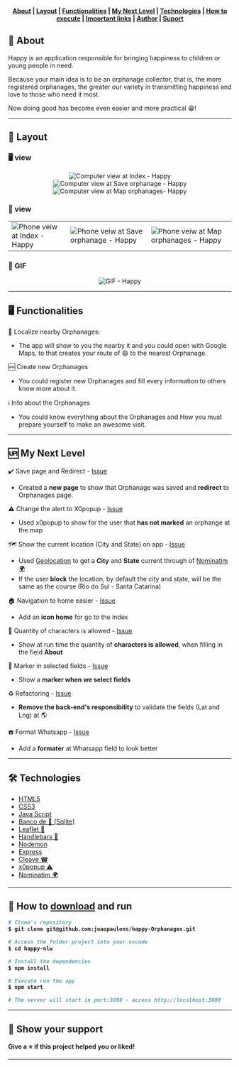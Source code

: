 
<strong>
  <p align="center">
    <a href="#-about">About</a> |
    <a href="#-layout">Layout</a> |
    <a href="#-functionalities">Functionalities</a> |
    <a href="#-my-next-level">My Next Level</a> | 
    <a href="#-technologies">Technologies</a> |
    <a href="#-how-to-download-and-run">How to execute</a> | 
    <a href="#-important-links">Important links</a> | 
    <a href="#-author">Author</a> | 
    <a href="#-show-your-support">Suport</a>
  </p>
</strong>

## 💁 About
Happy is an application responsible for bringing happiness to children or young people in need.

Because your main idea is to be an orphanage collector, that is, the more registered orphanages, the greater our variety in transmitting happiness and love to those who need it most.

Now doing good has become even easier and more practical 😁!

---

## 🎨 Layout

### 🖥 view

<p align="center">
  <img src="./public/layout/computer_index.png" alt="Computer view at Index - Happy"/>
  <img src="./public/layout/computer_save.png" alt="Computer view at Save orphanage - Happy"/>
  <img src="./public/layout/map_orphanages.png" alt="Computer view at Map orphanages- Happy"/>
</p>

### 📱 view

<center>
<table>
  <tr>
      <td><img align="center" src="./public/layout/phone_index.png" alt="Phone veiw at Index - Happy"/></td>
      <td><img align="center" src="./public/layout/phone_save.png" alt="Phone veiw at Save orphanage - Happy"/></td>
      <td><img align="center" src="./public/layout/orphanage.png" alt="Phone veiw at Map orphanages - Happy"/></td>
  </tr>  
</table>
</center>

### 👀 GIF

<p align="center">
  <img src="./public/layout/my_apresentation_app.gif" alt="GIF - Happy"/>
</p>

---

## 🖥 Functionalities

:round_pushpin: Localize nearby Orphanages:
- The app will show to you the nearby it and you could open with Google Maps, to that creates your route of :smile: to the nearest Orphanage.

:new: Create new Orphanages
- You could register new Orphanages and fill every information to others know more about it.

:information_source: Info about the Orphanages
- You could know everything about the Orphanages and How you must prepare yourself to make an awesome visit.

---

## 🆙 My Next Level

:heavy_check_mark: Save page and Redirect - [Issue](https://github.com/edward-mn/happy-nlw/issues/15)
- Created a **new page** to show that Orphanage was saved and **redirect** to Orphanages page.

⚠ Change the alert to X0popup - [Issue](https://github.com/edward-mn/happy-nlw/issues/12)
- Used x0popup to show for the user that **has not marked** an orphange at the map

🗺 Show the current location (City and State) on app - [Issue](https://github.com/edward-mn/happy-nlw/issues/11)
- Used [Geolocation](https://developers.google.com/maps/documentation/javascript/examples/map-geolocation) to get a **City** and **State** current through of [Nominatim 🌍](https://github.com/osm-search/Nominatim)
- If the user **block** the location, by default the city and state, will be the same as the course (Rio do Sul - Santa Catarina)

🏠 Navigation to home easier - [Issue](https://github.com/edward-mn/happy-nlw/issues/9)
- Add an **icon home** for go to the index

👀 Quantity of characters is allowed - [Issue](https://github.com/edward-mn/happy-nlw/issues/7)
- Show at run time the quantity of **characters is allowed**, when filling in the field **About**

📌 Marker in selected fields - [Issue](https://github.com/edward-mn/happy-nlw/issues/3)
- Show a **marker when we select fields**

♻ Refactoring - [Issue](https://github.com/edward-mn/happy-nlw/issues/2)
- **Remove the back-end's responsibility** to validate the fields (Lat and Lng) at 🌎

☎️ Format Whatsapp - [Issue](https://github.com/edward-mn/happy-nlw/issues/1)
- Add a **formater** at Whatsapp field to look better

---

## 🛠 Technologies 
- [HTML5](https://pt.wikipedia.org/wiki/HTML5)
- [CSS3](https://pt.wikipedia.org/wiki/CSS3)
- [Java Script](https://www.javascript.com/)
- [Banco de 🎲 (Sqlite)](https://www.sqlite.org/index.html)
- [Leaflet 🍃](https://leafletjs.com/)
- [Handlebars 🧔](https://github.com/handlebars-lang/handlebars.js)
- [Nodemon](https://github.com/remy/nodemon)
- [Express](https://github.com/expressjs/express)
- [Cleave ☎](https://github.com/nosir/cleave.js)
- [x0popup ⚠](https://github.com/gao-sun/x0popup)
- [Nominatim 🌍](https://github.com/osm-search/Nominatim)

---

## 👷 How to [download](https://github.com/edward-mn/happy-nlw/archive/master.zip) and <b>run<b>
```bash
# Clone's repository
$ git clone git@github.com:joaopaulons/happy-Orphanages.git

# Access the folder project into your vscode
$ cd happy-nlw

# Install the dependencies
$ npm install

# Execute run the app 
$ npm start

# The server will start in port:3000 - access http://localhost:3000
```

---

## 🤝 Show your support

Give a ⭐️ if this project helped you or liked!

***
